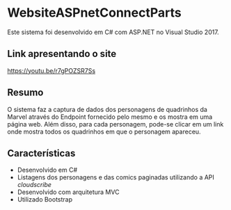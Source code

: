 # WebsiteASPnetConnectParts

Este sistema foi desenvolvido em C# com ASP.NET no Visual Studio 2017.

## Link apresentando o site

https://youtu.be/r7gPOZSR7Ss

## Resumo

O sistema faz a captura de dados dos personagens de quadrinhos da Marvel através do Endpoint fornecido pelo mesmo e os mostra em uma página web. Além disso, para cada personagem, pode-se clicar em um link onde mostra todos os quadrinhos em que o personagem apareceu.

## Características
- Desenvolvido em C#
- Listagens dos personagens e das comics paginadas utilizando a API *cloudscribe*
- Desenvolvido com arquitetura MVC
- Utilizado Bootstrap

